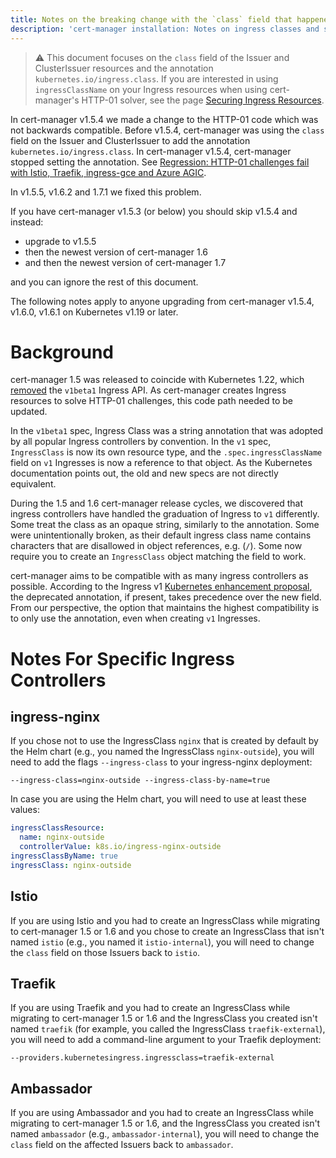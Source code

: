 ```yaml
---
title: Notes on the breaking change with the `class` field that happened in cert-manager v1.5.4
description: 'cert-manager installation: Notes on ingress classes and safe upgrades'
---
```



> ⚠️ This document focuses on the `class` field of the Issuer and ClusterIssuer
> resources and the annotation `kubernetes.io/ingress.class`. If you are
> interested in using `ingressClassName` on your Ingress resources when using
> cert-manager's HTTP-01 solver, see the page [Securing Ingress
> Resources](../../configuration/acme/http01#ingressclassname).

In cert-manager v1.5.4 we made a change to the HTTP-01 code which was not
backwards compatible. Before v1.5.4, cert-manager was using the `class` field on
the Issuer and ClusterIssuer to add the annotation
`kubernetes.io/ingress.class`. In cert-manager v1.5.4, cert-manager stopped
setting the annotation. See [Regression: HTTP-01 challenges fail with Istio,
Traefik, ingress-gce and Azure AGIC].

In v1.5.5, v1.6.2 and 1.7.1 we fixed this problem.

If you have cert-manager v1.5.3 (or below) you should skip v1.5.4 and instead:

- upgrade to v1.5.5
- then the newest version of cert-manager 1.6
- and then the newest version of cert-manager 1.7

and you can ignore the rest of this document.

[Regression: HTTP-01 challenges fail with Istio, Traefik, ingress-gce and Azure AGIC]: https://github.com/cert-manager/cert-manager/issues/4537

The following notes apply to anyone upgrading from cert-manager v1.5.4, v1.6.0, v1.6.1 on Kubernetes v1.19 or later.

# Background

cert-manager 1.5 was released to coincide with Kubernetes 1.22, which
[removed](https://kubernetes.io/blog/2021/07/14/upcoming-changes-in-kubernetes-1-22/) the `v1beta1`
Ingress API. As cert-manager creates Ingress resources to solve HTTP-01 challenges, this code path
needed to be updated.

In the `v1beta1` spec, Ingress Class was a string annotation that was adopted by all popular
Ingress controllers by convention. In the `v1` spec, `IngressClass` is now its own resource type,
and the `.spec.ingressClassName` field on `v1` Ingresses is now a reference to that object.
As the Kubernetes documentation points out, the old and new specs are not directly equivalent.

During the 1.5 and 1.6 cert-manager release cycles, we discovered that ingress controllers have
handled the graduation of Ingress to `v1` differently. Some treat the class as an opaque string,
similarly to the annotation. Some were unintentionally broken, as their default ingress class name
contains characters that are disallowed in object references, e.g. (`/`). Some now require you to
create an `IngressClass` object matching the field to work.

cert-manager aims to be compatible with as many ingress controllers as possible. According to the
Ingress v1 [Kubernetes enhancement proposal], the deprecated annotation, if present, takes
precedence over the new field. From our perspective, the option that maintains the highest
compatibility is to only use the annotation, even when creating `v1` Ingresses.

[Kubernetes enhancement proposal]: https://github.com/kubernetes/enhancements/tree/44dd2975dc6cdad96ca73e7b0ba1794f1196f604/keps/sig-network/1453-ingress-api#interoperability-with-previous-annotation

# Notes For Specific Ingress Controllers

## ingress-nginx

If you chose not to use the IngressClass `nginx` that is created by default by
the Helm chart (e.g., you named the IngressClass `nginx-outside`), you will need
to add the flags `--ingress-class` to your ingress-nginx deployment:

```
--ingress-class=nginx-outside --ingress-class-by-name=true
```

In case you are using the Helm chart, you will need to use at least these values:

```yaml
ingressClassResource:
  name: nginx-outside
  controllerValue: k8s.io/ingress-nginx-outside
ingressClassByName: true
ingressClass: nginx-outside
```

## Istio

If you are using Istio and you had to create an IngressClass while migrating to cert-manager 1.5 or 1.6
and you chose to create an IngressClass that isn't named `istio` (e.g., you named it `istio-internal`),
you will need to change the `class` field on those Issuers back to `istio`.

## Traefik

If you are using Traefik and you had to create an IngressClass while migrating to cert-manager 1.5
or 1.6 and the IngressClass you created isn't named `traefik` (for example, you called
the IngressClass `traefik-external`), you will need to add a command-line argument to your
Traefik deployment:

```
--providers.kubernetesingress.ingressclass=traefik-external
```

## Ambassador

If you are using Ambassador and you had to create an IngressClass while migrating to
cert-manager 1.5 or 1.6, and the IngressClass you created isn't named `ambassador`
(e.g., `ambassador-internal`), you will need to change the `class` field on the affected Issuers back to `ambassador`.
